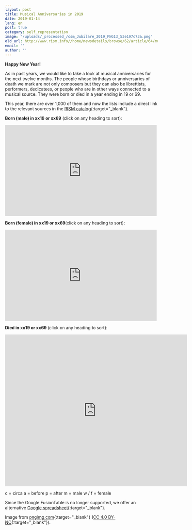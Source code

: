 ```yaml
---
layout: post
title: Musical Anniversaries in 2019
date: 2019-01-14
lang: en
post: true
category: self_representation
image: "/uploads/_processed_/csm_Jubilare_2019_PNG13_53e197c73a.png"
old_url: http://www.rism.info//home/newsdetails/browse/62/article/64/musical-anniversaries-in-2019.html
email: ''
author: ''
---
```



**Happy New Year!**

As in past years, we would like to take a look at musical anniversaries for the next twelve months. The people whose birthdays or anniversaries of death we mark are not only composers but they can also be librettists, performers, dedicatees, or people who are in other ways connected to a musical source. They were born or died in a year ending in 19 or 69.

This year, there are over 1,000 of them and now the lists include a direct link to the relevant sources in the [RISM catalog](https://opac.rism.info/){:target="_blank"}.



**Born (male) in xx19 or xx69** (click on any heading to sort):

<iframe width="500" height="300" scrolling="yes" frameborder="no" src="https://fusiontables.google.com/embedviz?viz=GVIZ&amp;t=TABLE&amp;q=select+col0%2C+col1%2C+col2+from+1wNjNF-vUfyXnYmd1VLRgGs7vHKbYOEuRUWd-aEOa&amp;containerId=googft-gviz-canvas"></iframe>



**Born (female) in xx19 or xx69**(click on any heading to sort):

<iframe width="500" height="300" scrolling="yes" frameborder="no" src="https://fusiontables.google.com/embedviz?viz=GVIZ&amp;t=TABLE&amp;q=select+col0%2C+col1%2C+col2+from+160uhPgYDNL4F5Kn06pdz_wT1QIicnwI1yMv2aU8M&amp;containerId=googft-gviz-canvas"></iframe>



**Died in xx19 or xx69** (click on any heading to sort):

<iframe width="600" height="500" scrolling="yes" frameborder="no" src="https://fusiontables.google.com/embedviz?viz=GVIZ&amp;t=TABLE&amp;q=select+col0%2C+col1%2C+col2%2C+col3+from+1AlNG_rBb3cRc8JfzO5ZgN2x3v0HgjrDAgPtyq8AT&amp;containerId=googft-gviz-canvas"></iframe>

c = circa
a = before
p = after
m = male
w / f = female



Since the Google FusionTable is no longer supported, we offer an alternative [Google spreadsheet](https://docs.google.com/spreadsheets/d/1S2a8yfSkNXQFWQDN7Jb2BiAKRmP0reI1dmTpgNgaPr8/edit?usp=sharing){:target="_blank"}.





Image from [pngimg.com](http://pngimg.com/download/68427){:target="_blank"} ([CC 4.0 BY-NC](https://creativecommons.org/licenses/by-nc/4.0/){:target="_blank"}).



<script type="text/javascript">var switchTo5x=true;</script><script type="text/javascript" src="http://w.sharethis.com/button/buttons.js"></script><script type="text/javascript">stLight.options({publisher: "9b601438-1ce1-49d8-bfd7-9cff5df54c17", doNotHash: false, doNotCopy: false, hashAddressBar: false});</script>




